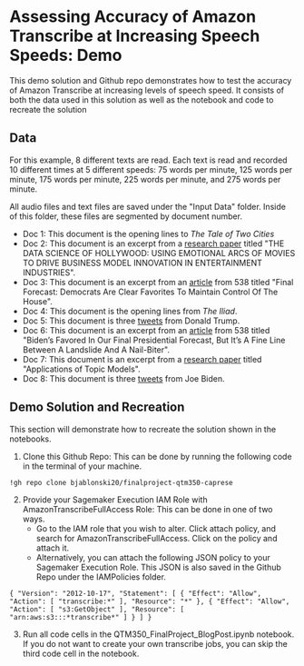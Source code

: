 # Assessing Accuracy of Amazon Transcribe at Increasing Speech Speeds: Demo
This demo solution and Github repo demonstrates how to test the accuracy of Amazon Transcribe at increasing levels of speech speed. It consists of both the data used in this solution as well as the notebook and code to recreate the solution 

## Data
For this example, 8 different texts are read. Each text is read and recorded 10 different times at 5 different speeds: 75 words per minute, 125 words per minute, 175 words per minute, 225 words per minute, and 275 words per minute. 

All audio files and text files are saved under the "Input Data" folder. Inside of this folder, these files are segmented by document number. 
- Doc 1: This document is the opening lines to *The Tale of Two Cities*
- Doc 2: This document is an excerpt from a [research paper](https://arxiv.org/pdf/1807.02221.pdf) titled "THE DATA SCIENCE OF HOLLYWOOD: USING EMOTIONAL ARCS OF MOVIES TO DRIVE BUSINESS MODEL INNOVATION IN ENTERTAINMENT INDUSTRIES".
- Doc 3: This document is an excerpt from an [article](https://fivethirtyeight.com/features/final-2020-house-forecast/) from 538 titled "Final Forecast: Democrats Are Clear Favorites To Maintain Control Of The House".
- Doc 4: This document is the opening lines from *The Iliad*.
- Doc 5: This document is three [tweets](https://twitter.com/realDonaldTrump) from Donald Trump.
- Doc 6: This document is an excerpt from an [article](https://fivethirtyeight.com/features/final-2020-presidential-election-forecast/) from 538 titled "Biden’s Favored In Our Final Presidential Forecast, But It’s A Fine Line Between A Landslide And A Nail-Biter".
- Doc 7: This document is an excerpt from a [research paper](https://www.researchgate.net/publication/339500868_Applications_of_Topic_Models) titled "Applications of Topic Models".
- Doc 8: This document is three [tweets](https://twitter.com/JoeBiden?ref_src=twsrc%5Egoogle%7Ctwcamp%5Eserp%7Ctwgr%5Eauthor) from Joe Biden. 

## Demo Solution and Recreation 
This section will demonstrate how to recreate the solution shown in the notebooks. 
1. Clone this Github Repo: This can be done by running the following code in the terminal of your machine. 

`!gh repo clone bjablonski20/finalproject-qtm350-caprese`

2. Provide your Sagemaker Execution IAM Role with AmazonTranscribeFullAccess Role: This can be done in one of two ways.
    - Go to the IAM role that you wish to alter. Click attach policy, and search for AmazonTranscribeFullAccess. Click on the policy and attach it. 
    - Alternatively, you can attach the following JSON policy to your Sagemaker Execution Role. This JSON is also saved in the Github Repo under the IAMPolicies folder. 
    
`{
    "Version": "2012-10-17",
    "Statement": [
        {
            "Effect": "Allow",
            "Action": [
                "transcribe:*"
            ],
            "Resource": "*"
        },
        {
            "Effect": "Allow",
            "Action": [
                "s3:GetObject"
            ],
            "Resource": [
                "arn:aws:s3:::*transcribe*"
            ]
        }
    ]
}`

3. Run all code cells in the QTM350_FinalProject_BlogPost.ipynb notebook. If you do not want to create your own transcribe jobs, you can skip the third code cell in the notebook.

